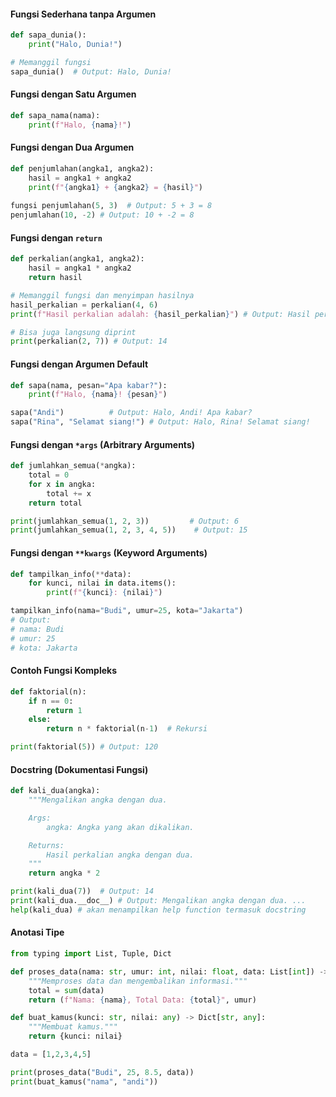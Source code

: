 ﻿#### Fungsi Sederhana tanpa Argumen
```py
def sapa_dunia():
    print("Halo, Dunia!")

# Memanggil fungsi
sapa_dunia()  # Output: Halo, Dunia!
```
#### Fungsi dengan Satu Argumen
```py
def sapa_nama(nama):
    print(f"Halo, {nama}!")
```
#### Fungsi dengan Dua Argumen
```py
def penjumlahan(angka1, angka2): 
	hasil = angka1 + angka2 
	print(f"{angka1} + {angka2} = {hasil}") 
	
fungsi penjumlahan(5, 3)  # Output: 5 + 3 = 8 
penjumlahan(10, -2) # Output: 10 + -2 = 8

```
#### Fungsi dengan `return`
```py
def perkalian(angka1, angka2):
    hasil = angka1 * angka2
    return hasil

# Memanggil fungsi dan menyimpan hasilnya
hasil_perkalian = perkalian(4, 6)
print(f"Hasil perkalian adalah: {hasil_perkalian}") # Output: Hasil perkalian adalah: 24

# Bisa juga langsung diprint
print(perkalian(2, 7)) # Output: 14
```
#### Fungsi dengan Argumen Default
```py
def sapa(nama, pesan="Apa kabar?"):
    print(f"Halo, {nama}! {pesan}")

sapa("Andi")          # Output: Halo, Andi! Apa kabar?
sapa("Rina", "Selamat siang!") # Output: Halo, Rina! Selamat siang!
```
#### Fungsi dengan `*args` (Arbitrary Arguments)
```py
def jumlahkan_semua(*angka):
    total = 0
    for x in angka:
        total += x
    return total

print(jumlahkan_semua(1, 2, 3))         # Output: 6
print(jumlahkan_semua(1, 2, 3, 4, 5))    # Output: 15
```
#### Fungsi dengan `**kwargs` (Keyword Arguments)
```py
def tampilkan_info(**data):
    for kunci, nilai in data.items():
        print(f"{kunci}: {nilai}")

tampilkan_info(nama="Budi", umur=25, kota="Jakarta")
# Output:
# nama: Budi
# umur: 25
# kota: Jakarta
```
#### Contoh Fungsi Kompleks
```py
def faktorial(n):
    if n == 0:
        return 1
    else:
        return n * faktorial(n-1)  # Rekursi

print(faktorial(5)) # Output: 120
```
#### Docstring (Dokumentasi Fungsi)
```py
def kali_dua(angka):
    """Mengalikan angka dengan dua.

    Args:
        angka: Angka yang akan dikalikan.

    Returns:
        Hasil perkalian angka dengan dua.
    """
    return angka * 2

print(kali_dua(7))  # Output: 14
print(kali_dua.__doc__) # Output: Mengalikan angka dengan dua. ...
help(kali_dua) # akan menampilkan help function termasuk docstring
```
#### Anotasi Tipe
```py
from typing import List, Tuple, Dict

def proses_data(nama: str, umur: int, nilai: float, data: List[int]) -> Tuple[str, int]:
    """Memproses data dan mengembalikan informasi."""
    total = sum(data)
    return (f"Nama: {nama}, Total Data: {total}", umur)

def buat_kamus(kunci: str, nilai: any) -> Dict[str, any]:
    """Membuat kamus."""
    return {kunci: nilai}

data = [1,2,3,4,5]

print(proses_data("Budi", 25, 8.5, data))
print(buat_kamus("nama", "andi"))
```
